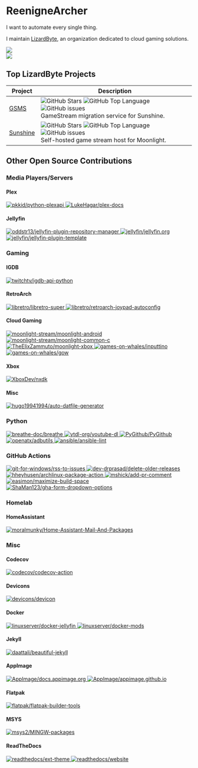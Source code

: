 # ReenigneArcher

I want to automate every single thing.

I maintain [LizardByte](https://github.com/LizardByte), an organization dedicated to cloud gaming solutions.

<picture>
  <source
    srcset="https://github-readme-stats.vercel.app/api?username=reenignearcher&show_icons=true&icon_color=fb8c00&title_color=fb8c00&hide=stars&theme=dark&text_color=ffffff"
    media="(prefers-color-scheme: dark)"
  />
  <source
    srcset="https://github-readme-stats.vercel.app/api?username=reenignearcher&show_icons=true&icon_color=fb8c00&title_color=fb8c00&hide=stars&text_color=000000"
    media="(prefers-color-scheme: light), (prefers-color-scheme: no-preference)"
  />
  <img src="https://github-readme-stats.vercel.app/api?username=reenignearcher&show_icons=true&icon_color=fb8c00&title_color=fb8c00&hide=stars&text_color=000000" />
</picture>
<br>
<picture>
  <source
    srcset="https://streak-stats.demolab.com?user=ReenigneArcher&theme=dark"
    media="(prefers-color-scheme: dark)"
  />
  <source
    srcset="https://streak-stats.demolab.com?user=ReenigneArcher"
    media="(prefers-color-scheme: light), (prefers-color-scheme: no-preference)"
  />
  <img src="https://streak-stats.demolab.com?user=ReenigneArcher" />
</picture>

## Top LizardByte Projects

| Project                                            | Description                                                                                                                                                                                                                                                                                                                                                                                                                                      |
|----------------------------------------------------|--------------------------------------------------------------------------------------------------------------------------------------------------------------------------------------------------------------------------------------------------------------------------------------------------------------------------------------------------------------------------------------------------------------------------------------------------|
| [GSMS](https://github.com/LizardByte/GSMS)         | ![GitHub Stars](https://img.shields.io/github/stars/LizardByte/GSMS?style=for-the-badge)                                 ![GitHub Top Language](https://img.shields.io/github/languages/top/LizardByte/GSMS?style=for-the-badge)                                 ![GitHub issues](https://img.shields.io/github/issues-raw/LizardByte/GSMS?style=for-the-badge)                                 <br> GameStream migration service for Sunshine.  |
| [Sunshine](https://github.com/LizardByte/Sunshine) | ![GitHub Stars](https://img.shields.io/github/stars/LizardByte/Sunshine?style=for-the-badge)                             ![GitHub Top Language](https://img.shields.io/github/languages/top/LizardByte/Sunshine?style=for-the-badge)                             ![GitHub issues](https://img.shields.io/github/issues-raw/LizardByte/Sunshine?style=for-the-badge)                             <br> Self-hosted game stream host for Moonlight. |

## Other Open Source Contributions


### Media Players/Servers

#### Plex

<a href="https://github.com/pkkid/python-plexapi/pulls?q=is%3Apr+author%3AReenigneArcher">
  <img
    alt="pkkid/python-plexapi"
    src="https://img.shields.io/github/issues-search/pkkid/python-plexapi?query=author%3AReenigneArcher%20is%3Apr&style=for-the-badge&logo=plex&label=pkkid/python-plexapi" />
</a>

<a href="https://github.com/LukeHagar/plex-docs/pulls?q=is%3Apr+author%3AReenigneArcher">
  <img
    alt="LukeHagar/plex-docs"
    src="https://img.shields.io/github/issues-search/LukeHagar/plex-docs?query=author%3AReenigneArcher%20is%3Apr&style=for-the-badge&logo=plex&label=LukeHagar/plex-docs" />
</a>

#### Jellyfin

<a href="https://github.com/oddstr13/jellyfin-plugin-repository-manager/pulls?q=is%3Apr+author%3AReenigneArcher">
  <img
    alt="oddstr13/jellyfin-plugin-repository-manager"
    src="https://img.shields.io/github/issues-search/oddstr13/jellyfin-plugin-repository-manager?query=author%3AReenigneArcher%20is%3Apr&style=for-the-badge&logo=jellyfin&label=oddstr13/jellyfin-plugin-repository-manager" />
</a>

<a href="https://github.com/jellyfin/jellyfin.org/pulls?q=is%3Apr+author%3AReenigneArcher">
  <img
    alt="jellyfin/jellyfin.org"
    src="https://img.shields.io/github/issues-search/jellyfin/jellyfin.org?query=author%3AReenigneArcher%20is%3Apr&style=for-the-badge&logo=jellyfin&label=jellyfin/jellyfin.org" />
</a>

<a href="https://github.com/jellyfin/jellyfin-plugin-template/pulls?q=is%3Apr+author%3AReenigneArcher">
  <img
    alt="jellyfin/jellyfin-plugin-template"
    src="https://img.shields.io/github/issues-search/jellyfin/jellyfin-plugin-template?query=author%3AReenigneArcher%20is%3Apr&style=for-the-badge&logo=jellyfin&label=jellyfin/jellyfin-plugin-template" />
</a>


### Gaming

#### IGDB

<a href="https://github.com/twitchtv/igdb-api-python/pulls?q=is%3Apr+author%3AReenigneArcher">
  <img
    alt="twitchtv/igdb-api-python"
    src="https://img.shields.io/github/issues-search/twitchtv/igdb-api-python?query=author%3AReenigneArcher%20is%3Apr&style=for-the-badge&logo=igdb&label=twitchtv/igdb-api-python" />
</a>

#### RetroArch

<a href="https://github.com/libretro/libretro-super/pulls?q=is%3Apr+author%3AReenigneArcher">
  <img
    alt="libretro/libretro-super"
    src="https://img.shields.io/github/issues-search/libretro/libretro-super?query=author%3AReenigneArcher%20is%3Apr&style=for-the-badge&logo=retroarch&label=libretro/libretro-super" />
</a>

<a href="https://github.com/libretro/retroarch-joypad-autoconfig/pulls?q=is%3Apr+author%3AReenigneArcher">
  <img
    alt="libretro/retroarch-joypad-autoconfig"
    src="https://img.shields.io/github/issues-search/libretro/retroarch-joypad-autoconfig?query=author%3AReenigneArcher%20is%3Apr&style=for-the-badge&logo=retroarch&label=libretro/retroarch-joypad-autoconfig" />
</a>

#### Cloud Gaming

<a href="https://github.com/moonlight-stream/moonlight-android/pulls?q=is%3Apr+author%3AReenigneArcher">
  <img
    alt="moonlight-stream/moonlight-android"
    src="https://img.shields.io/github/issues-search/moonlight-stream/moonlight-android?query=author%3AReenigneArcher%20is%3Apr&style=for-the-badge&logo=android%20studio&label=moonlight-stream/moonlight-android" />
</a>

<a href="https://github.com/moonlight-common-c/moonlight-common-c/pulls?q=is%3Apr+author%3AReenigneArcher">
  <img
    alt="moonlight-stream/moonlight-common-c"
    src="https://img.shields.io/github/issues-search/moonlight-stream/moonlight-common-c?query=author%3AReenigneArcher%20is%3Apr&style=for-the-badge&logo=github&label=moonlight-stream/moonlight-common-c" />
</a>

<a href="https://github.com/TheElixZammuto/moonlight-xbox/pulls?q=is%3Apr+author%3AReenigneArcher">
  <img
    alt="TheElixZammuto/moonlight-xbox"
    src="https://img.shields.io/github/issues-search/TheElixZammuto/moonlight-xbox?query=author%3AReenigneArcher%20is%3Apr&style=for-the-badge&logo=github&label=TheElixZammuto/moonlight-xbox" />
</a>

<a href="https://github.com/games-on-whales/inputtino/pulls?q=is%3Apr+author%3AReenigneArcher">
  <img
    alt="games-on-whales/inputtino"
    src="https://img.shields.io/github/issues-search/games-on-whales/inputtino?query=author%3AReenigneArcher%20is%3Apr&style=for-the-badge&logo=docker&label=games-on-whales/inputtino" />
</a>

<a href="https://github.com/games-on-whales/gow/pulls?q=is%3Apr+author%3AReenigneArcher">
  <img
    alt="games-on-whales/gow"
    src="https://img.shields.io/github/issues-search/games-on-whales/gow?query=author%3AReenigneArcher%20is%3Apr&style=for-the-badge&logo=docker&label=games-on-whales/gow" />
</a>

#### Xbox

<a href="https://github.com/XboxDev/nxdk/pulls?q=is%3Apr+author%3AReenigneArcher">
  <img
    alt="XboxDev/nxdk"
    src="https://img.shields.io/github/issues-search/XboxDev/nxdk?query=author%3AReenigneArcher%20is%3Apr&style=for-the-badge&logo=github&label=XboxDev/nxdk" />
</a>

#### Misc

<a href="https://github.com/hugo19941994/auto-datfile-generator/pulls?q=is%3Apr+author%3AReenigneArcher">
  <img
    alt="hugo19941994/auto-datfile-generator"
    src="https://img.shields.io/github/issues-search/hugo19941994/auto-datfile-generator?query=author%3AReenigneArcher%20is%3Apr&style=for-the-badge&logo=github&label=hugo19941994/auto-datfile-generator" />
</a>


### Python

<a href="https://github.com/breathe-doc/breathe/pulls?q=is%3Apr+author%3AReenigneArcher">
  <img
    alt="breathe-doc/breathe"
    src="https://img.shields.io/github/issues-search/breathe-doc/breathe?query=author%3AReenigneArcher%20is%3Apr&style=for-the-badge&logo=sphinx&label=breathe-doc/breathe" />
</a>

<a href="https://github.com/ytdl-org/youtube-dl/pulls?q=is%3Apr+author%3AReenigneArcher">
  <img
    alt="ytdl-org/youtube-dl"
    src="https://img.shields.io/github/issues-search/ytdl-org/youtube-dl?query=author%3AReenigneArcher%20is%3Apr&style=for-the-badge&logo=youtube&label=ytdl-org/youtube-dl" />
</a>

<a href="https://github.com/PyGithub/PyGithub/pulls?q=is%3Apr+author%3AReenigneArcher">
  <img
    alt="PyGithub/PyGithub"
    src="https://img.shields.io/github/issues-search/PyGithub/PyGithub?query=author%3AReenigneArcher%20is%3Apr&style=for-the-badge&logo=github&label=PyGithub/PyGithub" />
</a>

<a href="https://github.com/openatx/adbutils/pulls?q=is%3Apr+author%3AReenigneArcher">
  <img
    alt="openatx/adbutils"
    src="https://img.shields.io/github/issues-search/openatx/adbutils?query=author%3AReenigneArcher%20is%3Apr&style=for-the-badge&logo=android&label=openatx/adbutils" />
</a>

<a href="https://github.com/ansible/ansible-lint/pulls?q=is%3Apr+author%3AReenigneArcher">
  <img
    alt="ansible/ansible-lint"
    src="https://img.shields.io/github/issues-search/ansible/ansible-lint?query=author%3AReenigneArcher%20is%3Apr&style=for-the-badge&logo=ansible&label=ansible/ansible-lint" />
</a>


### GitHub Actions

<a href="https://github.com/git-for-windows/rss-to-issues/pull/pulls?q=is%3Apr+author%3AReenigneArcher">
  <img
    alt="git-for-windows/rss-to-issues"
    src="https://img.shields.io/github/issues-search/git-for-windows/rss-to-issues?query=author%3AReenigneArcher%20is%3Apr&style=for-the-badge&logo=git&label=git-for-windows/rss-to-issues" />
</a>

<a href="https://github.com/dev-drprasad/delete-older-releases/pulls?q=is%3Apr+author%3AReenigneArcher">
  <img
    alt="dev-drprasad/delete-older-releases"
    src="https://img.shields.io/github/issues-search/dev-drprasad/delete-older-releases?query=author%3AReenigneArcher%20is%3Apr&style=for-the-badge&logo=github-actions&label=dev-drprasad/delete-older-releases" />
</a>

<a href="https://github.com/heyhusen/archlinux-package-action/pulls?q=is%3Apr+author%3AReenigneArcher">
  <img
    alt="hheyhusen/archlinux-package-action"
    src="https://img.shields.io/github/issues-search/heyhusen/archlinux-package-action?query=author%3AReenigneArcher%20is%3Apr&style=for-the-badge&logo=archlinux&label=heyhusen/archlinux-package-action" />
</a>

<a href="https://github.com/mshick/add-pr-comment/pulls?q=is%3Apr+author%3AReenigneArcher">
  <img
    alt="mshick/add-pr-comment"
    src="https://img.shields.io/github/issues-search/mshick/add-pr-comment?query=author%3AReenigneArcher%20is%3Apr&style=for-the-badge&logo=github-actions&label=mshick/add-pr-comment" />
</a>

<a href="https://github.com/easimon/maximize-build-space/pulls?q=is%3Apr+author%3AReenigneArcher">
  <img
    alt="easimon/maximize-build-space"
    src="https://img.shields.io/github/issues-search/easimon/maximize-build-space?query=author%3AReenigneArcher%20is%3Apr&style=for-the-badge&logo=github-actions&label=easimon/maximize-build-space" />
</a>

<a href="https://github.com/ShaMan123/gha-form-dropdown-options/pulls?q=is%3Apr+author%3AReenigneArcher">
  <img
    alt="ShaMan123/gha-form-dropdown-options"
    src="https://img.shields.io/github/issues-search/ShaMan123/gha-form-dropdown-options?query=author%3AReenigneArcher%20is%3Apr&style=for-the-badge&logo=github-actions&label=ShaMan123/gha-form-dropdown-options" />
</a>


### Homelab

#### HomeAssistant

<a href="https://github.com/moralmunky/Home-Assistant-Mail-And-Packages/pulls?q=is%3Apr+author%3AReenigneArcher">
  <img
    alt="moralmunky/Home-Assistant-Mail-And-Packages"
    src="https://img.shields.io/github/issues-search/moralmunky/Home-Assistant-Mail-And-Packages?query=author%3AReenigneArcher%20is%3Apr&style=for-the-badge&logo=homeassistant&label=moralmunky/Home-Assistant-Mail-And-Packages" />
</a>


### Misc

#### Codecov

<a href="https://github.com/codecov/codecov-action/pulls?q=is%3Apr+author%3AReenigneArcher">
  <img
    alt="codecov/codecov-action"
    src="https://img.shields.io/github/issues-search/codecov/codecov-action?query=author%3AReenigneArcher%20is%3Apr&style=for-the-badge&logo=codecov&label=codecov/codecov-action" />
</a>

#### Devicons

<a href="https://github.com/devicons/devicon/pulls?q=is%3Apr+author%3AReenigneArcher">
  <img
    alt="devicons/devicon"
    src="https://img.shields.io/github/issues-search/devicons/devicon?query=author%3AReenigneArcher%20is%3Apr&style=for-the-badge&logo=github&label=devicons/devicon" />
</a>

#### Docker

<a href="https://github.com/linuxserver/docker-jellyfin/pulls?q=is%3Apr+author%3AReenigneArcher">
  <img
    alt="linuxserver/docker-jellyfin"
    src="https://img.shields.io/github/issues-search/linuxserver/docker-jellyfin?query=author%3AReenigneArcher%20is%3Apr&style=for-the-badge&logo=docker&label=linuxserver/docker-jellyfin" />
</a>

<a href="https://github.com/linuxserver/docker-mods/pulls?q=is%3Apr+author%3AReenigneArcher">
  <img
    alt="linuxserver/docker-mods"
    src="https://img.shields.io/github/issues-search/linuxserver/docker-mods?query=author%3AReenigneArcher%20is%3Apr&style=for-the-badge&logo=docker&label=linuxserver/docker-mods" />
</a>

#### Jekyll

<a href="https://github.com/daattali/beautiful-jekyll/pulls?q=is%3Apr+author%3AReenigneArcher">
  <img
    alt="daattali/beautiful-jekyll"
    src="https://img.shields.io/github/issues-search/daattali/beautiful-jekyll?query=author%3AReenigneArcher%20is%3Apr&style=for-the-badge&logo=jekyll&label=daattali/beautiful-jekyll" />
</a>

#### AppImage

<a href="https://github.com/AppImage/docs.appimage.org/pulls?q=is%3Apr+author%3AReenigneArcher">
  <img
    alt="AppImage/docs.appimage.org"
    src="https://img.shields.io/github/issues-search/AppImage/docs.appimage.org?query=author%3AReenigneArcher%20is%3Apr&style=for-the-badge&logo=linux&label=AppImage/docs.appimage.org" />
</a>

<a href="https://github.com/AppImage/appimage.github.io/pulls?q=is%3Apr+author%3AReenigneArcher">
  <img
    alt="AppImage/appimage.github.io"
    src="https://img.shields.io/github/issues-search/AppImage/appimage.github.io?query=author%3AReenigneArcher%20is%3Apr&style=for-the-badge&logo=linux&label=AppImage/appimage.github.io" />
</a>

#### Flatpak

<a href="https://github.com/flatpak/flatpak-builder-tools/pulls?q=is%3Apr+author%3AReenigneArcher">
  <img
    alt="flatpak/flatpak-builder-tools"
    src="https://img.shields.io/github/issues-search/flatpak/flatpak-builder-tools?query=author%3AReenigneArcher%20is%3Apr&style=for-the-badge&logo=linux&label=flatpak/flatpak-builder-tools" />
</a>

#### MSYS

<a href="https://github.com/msys2/MINGW-packages/pulls?q=is%3Apr+author%3AReenigneArcher">
  <img
    alt="msys2/MINGW-packages"
    src="https://img.shields.io/github/issues-search/msys2/MINGW-packages?query=author%3AReenigneArcher%20is%3Apr&style=for-the-badge&logo=github&label=msys2/MINGW-packages" />
</a>

#### ReadTheDocs

<a href="https://github.com/readthedocs/ext-theme/pulls?q=is%3Apr+author%3AReenigneArcher">
  <img
    alt="readthedocs/ext-theme"
    src="https://img.shields.io/github/issues-search/readthedocs/ext-theme?query=author%3AReenigneArcher%20is%3Apr&style=for-the-badge&logo=readthedocs&label=readthedocs/ext-theme" />
</a>

<a href="https://github.com/readthedocs/website/pulls?q=is%3Apr+author%3AReenigneArcher">
  <img
    alt="readthedocs/website"
    src="https://img.shields.io/github/issues-search/readthedocs/website?query=author%3AReenigneArcher%20is%3Apr&style=for-the-badge&logo=readthedocs&label=readthedocs/website" />
</a>

